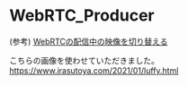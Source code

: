 # WebRTC_Producer

(参考) [WebRTCの配信中の映像を切り替える](https://qiita.com/poruruba/items/c3ddf03dcb33a69bd5e2)

こちらの画像を使わせていただきました。
https://www.irasutoya.com/2021/01/luffy.html
